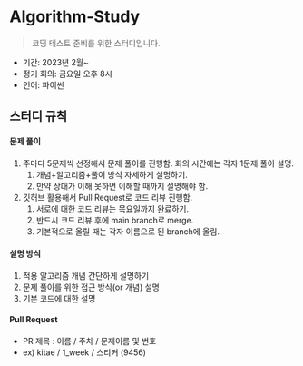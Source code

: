 # Algorithm-Study

> 코딩 테스트 준비를 위한 스터디입니다. 

- 기간: 2023년 2월~
- 정기 회의: 금요일 오후 8시
- 언어: 파이썬

## 스터디 규칙 

#### 문제 풀이

1. 주마다 5문제씩 선정해서 문제 풀이를 진행함. 회의 시간에는 각자 1문제 풀이 설명.
   1. 개념+알고리즘+풀이 방식 자세하게 설명하기. 
   2. 만약 상대가 이해 못하면 이해할 때까지 설명해야 함.
2. 깃허브 활용해서 Pull Request로 코드 리뷰 진행함.
   1. 서로에 대한 코드 리뷰는 목요일까지 완료하기.
   2. 반드시 코드 리뷰 후에 main branch로 merge.
   3. 기본적으로 올릴 때는 각자 이름으로 된 branch에 올림.

#### 설명 방식

1. 적용 알고리즘 개념 간단하게 설명하기
2. 문제 풀이를 위한 접근 방식(or 개념) 설명
3. 기본 코드에 대한 설명

#### Pull Request

- PR 제목 : 이름 / 주차 / 문제이름 및 번호
- ex) kitae / 1_week / 스티커 (9456)
